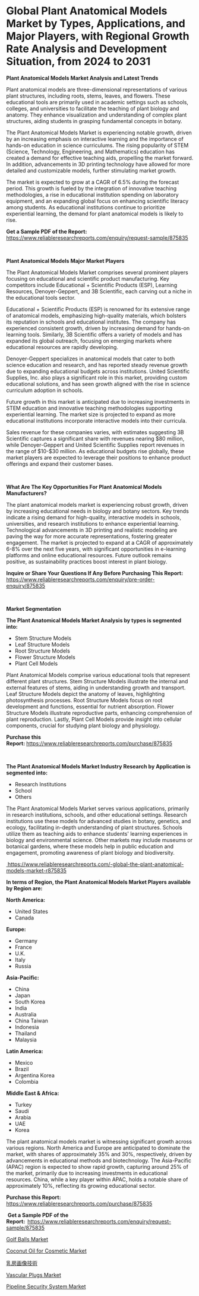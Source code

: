 <p><h1>Global Plant Anatomical Models Market by Types, Applications, and Major Players, with Regional Growth Rate Analysis and Development Situation, from 2024 to 2031</h1></p><p><strong>Plant Anatomical Models Market Analysis and Latest Trends</strong></p>
<p><p>Plant anatomical models are three-dimensional representations of various plant structures, including roots, stems, leaves, and flowers. These educational tools are primarily used in academic settings such as schools, colleges, and universities to facilitate the teaching of plant biology and anatomy. They enhance visualization and understanding of complex plant structures, aiding students in grasping fundamental concepts in botany.</p><p>The Plant Anatomical Models Market is experiencing notable growth, driven by an increasing emphasis on interactive learning and the importance of hands-on education in science curriculums. The rising popularity of STEM (Science, Technology, Engineering, and Mathematics) education has created a demand for effective teaching aids, propelling the market forward. In addition, advancements in 3D printing technology have allowed for more detailed and customizable models, further stimulating market growth.</p><p>The market is expected to grow at a CAGR of 6.5% during the forecast period. This growth is fueled by the integration of innovative teaching methodologies, a rise in educational institution spending on laboratory equipment, and an expanding global focus on enhancing scientific literacy among students. As educational institutions continue to prioritize experiential learning, the demand for plant anatomical models is likely to rise.</p></p>
<p><strong>Get a Sample PDF of the Report:&nbsp;</strong> <a href="https://www.reliableresearchreports.com/enquiry/request-sample/875835">https://www.reliableresearchreports.com/enquiry/request-sample/875835</a></p>
<p>&nbsp;</p>
<p><strong>Plant Anatomical Models Major Market Players</strong></p>
<p><p>The Plant Anatomical Models Market comprises several prominent players focusing on educational and scientific product manufacturing. Key competitors include Educational + Scientific Products (ESP), Learning Resources, Denoyer-Geppert, and 3B Scientific, each carving out a niche in the educational tools sector.</p><p>Educational + Scientific Products (ESP) is renowned for its extensive range of anatomical models, emphasizing high-quality materials, which bolsters its reputation in schools and educational institutes. The company has experienced consistent growth, driven by increasing demand for hands-on learning tools. Similarly, 3B Scientific offers a variety of models and has expanded its global outreach, focusing on emerging markets where educational resources are rapidly developing.</p><p>Denoyer-Geppert specializes in anatomical models that cater to both science education and research, and has reported steady revenue growth due to expanding educational budgets across institutions. United Scientific Supplies, Inc. also plays a significant role in this market, providing custom educational solutions, and has seen growth aligned with the rise in science curriculum adoption in schools.</p><p>Future growth in this market is anticipated due to increasing investments in STEM education and innovative teaching methodologies supporting experiential learning. The market size is projected to expand as more educational institutions incorporate interactive models into their curricula.</p><p>Sales revenue for these companies varies, with estimates suggesting 3B Scientific captures a significant share with revenues nearing $80 million, while Denoyer-Geppert and United Scientific Supplies report revenues in the range of $10-$30 million. As educational budgets rise globally, these market players are expected to leverage their positions to enhance product offerings and expand their customer bases.</p></p>
<p>&nbsp;</p>
<p><strong>What Are The Key Opportunities For Plant Anatomical Models Manufacturers?</strong></p>
<p><p>The plant anatomical models market is experiencing robust growth, driven by increasing educational needs in biology and botany sectors. Key trends indicate a rising demand for high-quality, interactive models in schools, universities, and research institutions to enhance experiential learning. Technological advancements in 3D printing and realistic modeling are paving the way for more accurate representations, fostering greater engagement. The market is projected to expand at a CAGR of approximately 6-8% over the next five years, with significant opportunities in e-learning platforms and online educational resources. Future outlook remains positive, as sustainability practices boost interest in plant biology.</p></p>
<p><strong>Inquire or Share Your Questions If Any Before Purchasing This Report:</strong> <a href="https://www.reliableresearchreports.com/enquiry/pre-order-enquiry/875835">https://www.reliableresearchreports.com/enquiry/pre-order-enquiry/875835</a></p>
<p>&nbsp;</p>
<p><strong>Market Segmentation</strong></p>
<p><strong>The Plant Anatomical Models Market Analysis by types is segmented into:</strong></p>
<p><ul><li>Stem Structure Models</li><li>Leaf Structure Models</li><li>Root Structure Models</li><li>Flower Structure Models</li><li>Plant Cell Models</li></ul></p>
<p><p>Plant Anatomical Models comprise various educational tools that represent different plant structures. Stem Structure Models illustrate the internal and external features of stems, aiding in understanding growth and transport. Leaf Structure Models depict the anatomy of leaves, highlighting photosynthesis processes. Root Structure Models focus on root development and functions, essential for nutrient absorption. Flower Structure Models illustrate reproductive parts, enhancing comprehension of plant reproduction. Lastly, Plant Cell Models provide insight into cellular components, crucial for studying plant biology and physiology.</p></p>
<p><strong>Purchase this Report:&nbsp;</strong><a href="https://www.reliableresearchreports.com/purchase/875835">https://www.reliableresearchreports.com/purchase/875835</a></p>
<p>&nbsp;</p>
<p><strong>The Plant Anatomical Models Market Industry Research by Application is segmented into:</strong></p>
<p><ul><li>Research Institutions</li><li>School</li><li>Others</li></ul></p>
<p><p>The Plant Anatomical Models Market serves various applications, primarily in research institutions, schools, and other educational settings. Research institutions use these models for advanced studies in botany, genetics, and ecology, facilitating in-depth understanding of plant structures. Schools utilize them as teaching aids to enhance students' learning experiences in biology and environmental science. Other markets may include museums or botanical gardens, where these models help in public education and engagement, promoting awareness of plant biology and biodiversity.</p></p>
<p><a href="https://www.reliableresearchreports.com/-global-the-plant-anatomical-models-market-r875835">&nbsp;https://www.reliableresearchreports.com/-global-the-plant-anatomical-models-market-r875835</a></p>
<p><strong>In terms of Region, the Plant Anatomical Models Market Players available by Region are:</strong></p>
<p>
    <p> <strong> North America: </strong>
        <ul>
            <li>United States</li>
            <li>Canada</li>
        </ul>
        </p> 
    <p> <strong> Europe: </strong>
        <ul>
            <li>Germany</li>
            <li>France</li>
            <li>U.K.</li>
            <li>Italy</li>
            <li>Russia</li>
        </ul>
        </p> 
    <p> <strong> Asia-Pacific: </strong>
        <ul>
            <li>China</li>
            <li>Japan</li>
            <li>South Korea</li>
            <li>India</li>
            <li>Australia</li>
            <li>China Taiwan</li>
            <li>Indonesia</li>
            <li>Thailand</li>
            <li>Malaysia</li>
        </ul>
        </p> 
    <p> <strong> Latin America: </strong>
        <ul>
            <li>Mexico</li>
            <li>Brazil</li>
            <li>Argentina Korea</li>
            <li>Colombia</li>
        </ul>
        </p> 
    <p> <strong> Middle East & Africa: </strong>
        <ul>
            <li>Turkey</li>
            <li>Saudi</li>
            <li>Arabia</li>
            <li>UAE</li>
            <li>Korea</li>
        </ul>
    </p>
    </p>
<p><p>The plant anatomical models market is witnessing significant growth across various regions. North America and Europe are anticipated to dominate the market, with shares of approximately 35% and 30%, respectively, driven by advancements in educational methods and biotechnology. The Asia-Pacific (APAC) region is expected to show rapid growth, capturing around 25% of the market, primarily due to increasing investments in educational resources. China, while a key player within APAC, holds a notable share of approximately 10%, reflecting its growing educational sector.</p></p>
<p><strong>Purchase this Report: </strong><a href="https://www.reliableresearchreports.com/purchase/875835">https://www.reliableresearchreports.com/purchase/875835</a></p>
<p>&nbsp;<strong>Get a Sample PDF of the Report:&nbsp;&nbsp;</strong><a href="https://www.reliableresearchreports.com/enquiry/request-sample/875835">https://www.reliableresearchreports.com/enquiry/request-sample/875835</a></p>
<p><strong></strong></p>
<p><p><a href="https://medium.com/@bernadette.hunter4468/the-growth-of-the-golf-balls-market-has-been-significant-driven-by-various-critical-factors-26e0f0e77c6f">Golf Balls Market</a></p><p><a href="https://issuu.com/reportprime-2/docs/coconut-oil-for-cosmetic-market-siz_384b08d96b6454">Coconut Oil for Cosmetic Market</a></p><p><a href="https://medium.com/@alioukaye1/breast-imaging-technologies-market-%E3%81%AF-%E3%82%B3%E3%82%B9%E3%83%88%E7%AE%A1%E7%90%86%E3%81%A8%E5%8A%B9%E7%8E%87%E5%90%91%E4%B8%8A%E3%82%92%E5%84%AA%E5%85%88%E3%81%97%E3%81%BE%E3%81%99-%E3%81%95%E3%82%89%E3%81%AB-%E5%A0%B1%E5%91%8A%E6%9B%B8%E3%81%AF%E5%B8%82%E5%A0%B4%E3%81%AE%E9%9C%80%E8%A6%81%E9%9D%A2%E3%81%A8%E4%BE%9B%E7%B5%A6%E9%9D%A2%E3%81%AE%E4%B8%A1%E6%96%B9%E3%82%92%E3%82%AB%E3%83%90%E3%83%BC%E3%81%97%E3%81%A6%E3%81%84%E3%81%BE%E3%81%99-breast-d2bbc6fe9ced?postPublishedType=initial">乳房画像技術</a></p><p><a href="https://www.linkedin.com/pulse/driving-factors-behind-vascular-plugs-market-trends-applications-zpxlc?trackingId=XQvlj7phSYKq8ARvxZ9V0g%3D%3D">Vascular Plugs Market</a></p><p><a href="https://github.com/rahu1506/Market-Research-Report-List-6/blob/main/pipeline-security-system-market.md">Pipeline Security System Market</a></p></p>